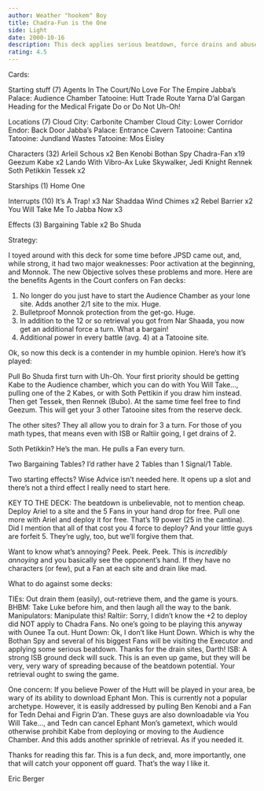 ```yaml
---
author: Weather "hookem" Boy
title: Chadra-Fun is the One
side: Light
date: 2000-10-16
description: This deck applies serious beatdown, force drains and abuses the hell out of the new JPSD cards.
rating: 4.5
---
```

Cards: 

Starting stuff (7)
Agents In The Court/No Love For The Empire
Jabba’s Palace: Audience Chamber
Tatooine: Hutt Trade Route
Yarna D’al Gargan
Heading for the Medical Frigate
Do or Do Not
Uh-Oh!

Locations (7)
Cloud City: Carbonite Chamber
Cloud City: Lower Corridor
Endor: Back Door
Jabba’s Palace: Entrance Cavern
Tatooine: Cantina
Tatooine: Jundland Wastes
Tatooine: Mos Eisley

Characters (32)
Arleil Schous  x2
Ben Kenobi
Bothan Spy
Chadra-Fan  x19
Geezum
Kabe  x2
Lando With Vibro-Ax
Luke Skywalker, Jedi Knight
Rennek
Soth Petikkin
Tessek	x2

Starships (1)
Home One

Interrupts (10)
It’s A Trap!  x3
Nar Shaddaa Wind Chimes  x2
Rebel Barrier  x2
You Will Take Me To Jabba Now  x3

Effects (3)
Bargaining Table  x2
Bo Shuda


Strategy: 


I toyed around with this deck for some time before JPSD came out, and, while strong, it had two major weaknesses: Poor activation at the beginning, and Monnok. The new Objective solves these problems and more. Here are the benefits Agents in the Court confers on Fan decks:

1) No longer do you just have to start the Audience Chamber as your lone site. Adds another 2/1 site to the mix. Huge.
2) Bulletproof Monnok protection from the get-go. Huge.
3) In addition to the 12 or so retrieval you got from Nar Shaada, you now get an additional force a turn. What a bargain!
4) Additional power in every battle (avg. 4) at a Tatooine site.

Ok, so now this deck is a contender in my humble opinion. Here’s how it’s played:

Pull Bo Shuda first turn with Uh-Oh. Your first priority should be getting Kabe to the Audience chamber, which you can do with You Will Take..., pulling one of the 2 Kabes, or with Soth Pettikin if you draw him instead. Then get Tessek, then Rennek (Bubo). At the same time feel free to find Geezum. This will get your 3 other Tatooine sites from the reserve deck.

The other sites? They all allow you to drain for 3 a turn. For those of you math types, that means even with ISB or Raltiir going, I get drains of 2.

Soth Petikkin? He’s the man. He pulls a Fan every turn.

Two Bargaining Tables? I’d rather have 2 Tables than 1 Signal/1 Table.

Two starting effects? Wise Advice isn’t needed here. It opens up a slot and there’s not a third effect I really need to start here.

KEY TO THE DECK: The beatdown is unbelievable, not to mention cheap. Deploy Ariel to a site and the 5 Fans in your hand drop for free. Pull one more with Ariel and deploy it for free. That’s 19 power (25 in the cantina). Did I mention that all of that cost you 4 force to deploy? And your little guys are forfeit 5. They’re ugly, too, but we’ll forgive them that.

Want to know what’s annoying? Peek. Peek. Peek. This is *incredibly annoying* and you basically see the opponent’s hand. If they have no characters (or few), put a Fan at each site and drain like mad.

What to do against some decks:

TIEs: Out drain them (easily), out-retrieve them, and the game is yours.
BHBM: Take Luke before him, and then laugh all the way to the bank.
Manipulators: Manipulate this!
Raltiir: Sorry, I didn’t know the +2 to deploy did NOT apply to Chadra Fans. No one’s going to be playing this anyway with Ounee Ta out.
Hunt Down: Ok, I don’t like Hunt Down. Which is why the Bothan Spy and several of his biggest Fans will be visiting the Executor and applying some serious beatdown. Thanks for the drain sites, Darth!
ISB: A strong ISB ground deck will suck. This is an even up game, but they will be very, very wary of spreading because of the beatdown potential. Your retrieval ought to swing the game.

One concern: If you believe Power of the Hutt will be played in your area, be wary of its ability to download Ephant Mon. This is currently not a popular archetype. However, it is easily addressed by pulling Ben Kenobi and a Fan for Tedn Dehai and Figrin D’an. These guys are also downloadable via You Will Take..., and Tedn can cancel Ephant Mon’s gametext, which would otherwise prohibit Kabe from deploying or moving to the Audience Chamber. And this adds another sprinkle of retrieval. As if you needed it.

Thanks for reading this far. This is a fun deck, and, more importantly, one that will catch your opponent off guard. That’s the way I like it.

Eric Berger






